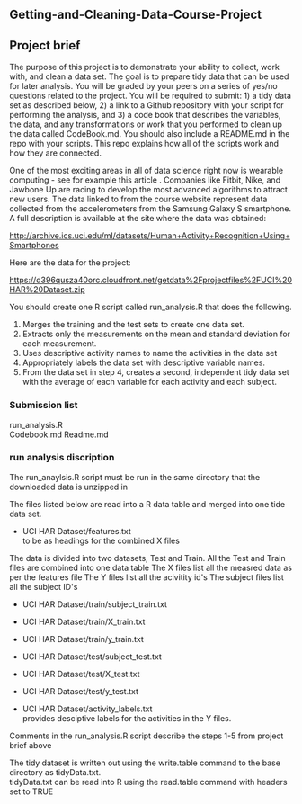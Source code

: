 ## Getting-and-Cleaning-Data-Course-Project

## Project brief


The purpose of this project is to demonstrate your ability to collect, work with, and clean a data set. The goal is to prepare tidy data that can be used for later analysis. You will be graded by your peers on a series of yes/no questions related to the project. You will be required to submit: 1) a tidy data set as described below, 2) a link to a Github repository with your script for performing the analysis, and 3) a code book that describes the variables, the data, and any transformations or work that you performed to clean up the data called CodeBook.md. You should also include a README.md in the repo with your scripts. This repo explains how all of the scripts work and how they are connected.  

One of the most exciting areas in all of data science right now is wearable computing - see for example this article . Companies like Fitbit, Nike, and Jawbone Up are racing to develop the most advanced algorithms to attract new users. The data linked to from the course website represent data collected from the accelerometers from the Samsung Galaxy S smartphone. A full description is available at the site where the data was obtained: 

http://archive.ics.uci.edu/ml/datasets/Human+Activity+Recognition+Using+Smartphones 

Here are the data for the project: 

https://d396qusza40orc.cloudfront.net/getdata%2Fprojectfiles%2FUCI%20HAR%20Dataset.zip 

 You should create one R script called run_analysis.R that does the following. 
1.	Merges the training and the test sets to create one data set.
2.	Extracts only the measurements on the mean and standard deviation for each measurement. 
3.	Uses descriptive activity names to name the activities in the data set
4.	Appropriately labels the data set with descriptive variable names. 
5.	From the data set in step 4, creates a second, independent tidy data set with the average of each variable for each activity and each subject.


### Submission list

run_analysis.R	
Codebook.md
Readme.md

### run analysis discription

The run_anaylsis.R script must be run in the same directory that the downloaded data is unzipped in

The files listed below are read into a R data table and merged into one tide data set.  

* UCI HAR Dataset/features.txt	
to be as headings for the combined X files

The data is divided into two datasets, Test and Train.  All the Test and Train files are combined into one data table
The X files list all the measred data as per the features file
The Y files list all the acivitity id's
The subject files list all the subject ID's

* UCI HAR Dataset/train/subject_train.txt
* UCI HAR Dataset/train/X_train.txt
* UCI HAR Dataset/train/y_train.txt
* UCI HAR Dataset/test/subject_test.txt
* UCI HAR Dataset/test/X_test.txt
* UCI HAR Dataset/test/y_test.txt

* UCI HAR Dataset/activity_labels.txt	
provides desciptive labels for the activities in the Y files.

Comments in the run_analysis.R script describe the steps 1-5 from project brief above

The tidy dataset is written out using the write.table command to the base directory as tidyData.txt.  
tidyData.txt can be read into R using the read.table command with headers set to TRUE

